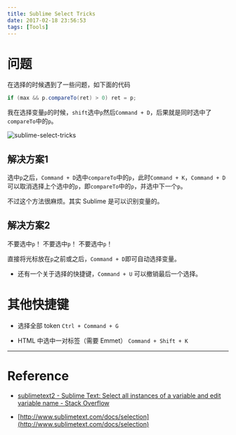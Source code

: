 ```yaml
---
title: Sublime Select Tricks
date: 2017-02-18 23:56:53
tags: [Tools]
---
```


# 问题

在选择的时候遇到了一些问题，如下面的代码
```java
if (max && p.compareTo(ret) > 0) ret = p;
```

我在选择变量`p`的时候，`shift`选中`p`然后`Command + D`，后果就是同时选中了`compareTo`中的`p`。

![sublime-select-tricks](/images/sublime-select-tricks/sublime-select-tricks.png)



## 解决方案1

选中`p`之后，`Command + D`选中`compareTo`中的`p`，此时`Command + K`，`Command + D`可以取消选择上个选中的`p`，即`compareTo`中的`p`，并选中下一个`p`。

不过这个方法很麻烦。其实 Sublime 是可以识别变量的。

## 解决方案2

不要选中`p`！
不要选中`p`！
不要选中`p`！

直接将光标放在`p`之前或之后，`Command + D`即可自动选择变量。


- 还有一个关于选择的快捷键，`Command + U` 可以撤销最后一个选择。

# 其他快捷键

- 选择全部 token `Ctrl + Command + G`

- HTML 中选中一对标签（需要 Emmet） `Command + Shift + K`

---

# Reference

- [sublimetext2 - Sublime Text: Select all instances of a variable and edit variable name - Stack Overflow](http://stackoverflow.com/questions/16844657/sublime-text-select-all-instances-of-a-variable-and-edit-variable-name)

- [http://www.sublimetext.com/docs/selection](http://www.sublimetext.com/docs/selection)

